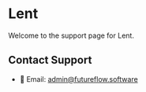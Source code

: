 # Lent 
Welcome to the support page for Lent.

## Contact Support
- 📧 Email: admin@futureflow.software
